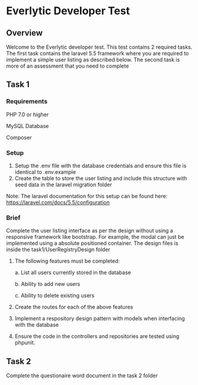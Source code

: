 # Everlytic Developer Test
## Overview
Welcome to the Everlytic developer test. This test contains 2 required tasks. The first task contains the laravel 5.5 framework 
where you are required to implement a simple user listing as described below. The second task is more of an assessment that you need to complete

## Task 1

### Requirements
PHP 7.0 or higher

MySQL Database

Composer

### Setup
1. Setup the .env file with the database credentials and ensure this file is identical to .env.example
2. Create the table to store the user listing and include this structure with seed data in the laravel migration folder 

Note: The laravel documentation for this setup can be found here: https://laravel.com/docs/5.5/configuration

### Brief
Complete the user listing interface as per the design without using a responsive framework like bootstrap. 
For example, the modal can just be implemented using a absolute positioned container. The design files is inside the task1/UserRegistryDesign folder

1. The following features must be completed:
  
    a. List all users currently stored in the database
 
    b. Ability to add new users
  
    c. Ability to delete existing users
    
2. Create the routes for each of the above features
3. Implement a respository design pattern with models when interfacing with the database
4. Ensure the code in the controllers and repositories are tested using phpunit.

## Task 2
Complete the questionaire word document in the task 2 folder

  
  
  


